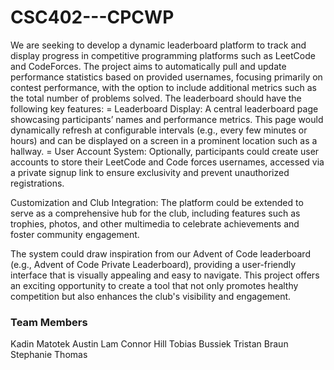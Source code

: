 # CSC402---CPCWP

We are seeking to develop a dynamic leaderboard platform to track and display progress in competitive programming platforms such as LeetCode and CodeForces. The project aims to automatically pull and update performance statistics based on provided usernames, focusing primarily on contest performance, with the option to include additional metrics such as the total number of problems solved. The leaderboard should have the following key features: = Leaderboard Display: A central leaderboard page showcasing participants’ names and performance metrics. This page would dynamically refresh at configurable intervals (e.g., every few minutes or hours) and can be displayed on a screen in a prominent location such as a hallway. = User Account System: Optionally, participants could create user accounts to store their LeetCode and Code forces usernames, accessed via a private signup link to ensure exclusivity and prevent unauthorized registrations.

Customization and Club Integration:
The platform could be extended to serve as a comprehensive hub for the club, including features such as trophies, photos, and other multimedia to celebrate achievements and foster community engagement.

The system could draw inspiration from our Advent of Code leaderboard (e.g., Advent of Code Private Leaderboard), providing a user-friendly interface that is visually appealing and easy to navigate. This project offers an exciting opportunity to create a tool that not only promotes healthy competition but also enhances the club's visibility and engagement.


### Team Members
Kadin Matotek
Austin Lam
Connor Hill
Tobias Bussiek
Tristan Braun
Stephanie Thomas
